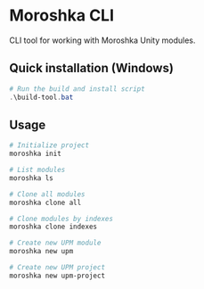 # Moroshka CLI

CLI tool for working with Moroshka Unity modules.

## Quick installation (Windows)

```powershell
# Run the build and install script
.\build-tool.bat
```

## Usage

```bash
# Initialize project
moroshka init

# List modules
moroshka ls

# Clone all modules
moroshka clone all

# Clone modules by indexes
moroshka clone indexes

# Create new UPM module
moroshka new upm

# Create new UPM project
moroshka new upm-project
```
